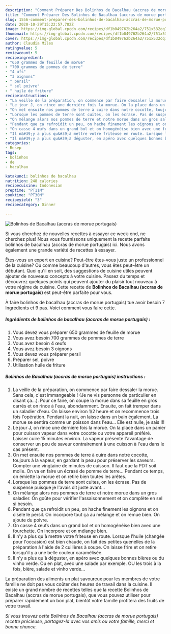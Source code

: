 ```yaml
---
description: "Comment Préparer Des Bolinhos de Bacalhau (accras de morue portugais)"
title: "Comment Préparer Des Bolinhos de Bacalhau (accras de morue portugais)"
slug: 1556-comment-preparer-des-bolinhos-de-bacalhau-accras-de-morue-portugais
date: 2020-10-29T15:22:57.702Z
image: https://img-global.cpcdn.com/recipes/df1b049762b264a2/751x532cq70/bolinhos-de-bacalhau-accras-de-morue-portugais-photo-principale-de-la-recette.jpg
thumbnail: https://img-global.cpcdn.com/recipes/df1b049762b264a2/751x532cq70/bolinhos-de-bacalhau-accras-de-morue-portugais-photo-principale-de-la-recette.jpg
cover: https://img-global.cpcdn.com/recipes/df1b049762b264a2/751x532cq70/bolinhos-de-bacalhau-accras-de-morue-portugais-photo-principale-de-la-recette.jpg
author: Claudia Miles
ratingvalue: 5
reviewcount: 5
recipeingredient:
- "650 grammes de feuille de morue"
- "700 grammes de pommes de terre"
- "4 ufs"
- "3 oignons"
- " persil"
- " sel poivre"
- " huile de friture"
recipeinstructions:
- "La veille de la préparation, on commence par faire dessaler la morue. Sans cela, c&#39;est immangeable ! (Je ne vis personne de particulier en disant ça...). Pour ce faire, on coupe la morue dans sa feuille en gros carrés et on rince à l&#39;eau, abondamment. Ensuite, on fait tremper dans un saladier d&#39;eau. On laisse environ 1/2 heure et on recommence trois fois l&#39;opération. Pendant la nuit, on laisse dans un bain également. La morue se sentira comme un poisson dans l&#39;eau... Elle est nulle, je sais !!!"
- "Le jour J, on rince une dernière fois la morue. On la place dans un panier pour cuisson vapeur dans votre cocotte ou votre appareil préféré. Laisser cuire 15 minutes environ. La vapeur présente l&#39;avantage de conserver un peu de saveur contrairement à une cuisson à l&#39;eau dans le cas présent."
- "On met ensuite nos pommes de terre à cuire dans notre cocotte, toujours à la vapeur, en gardant la peau pour préserver les saveurs. Compter une vingtaine de minutes de cuisson. Il faut que la PDT soit molle. On va en faire un écrasé de pomme de terre... Pendant ce temps, on émiette la morue et on retire bien toutes les arêtes."
- "Lorsque les pommes de terre sont cuites, on les écrase. Pas de suspense puisque je l&#39;avais dit juste avant..."
- "On mélange alors nos pommes de terre et notre morue dans un gros saladier. On goûte pour vérifier l&#39;assaisonnement et on complète en sel si besoin."
- "Pendant que ça refroidit un peu, on hache finement les oignons et on cisèle le persil. On incorpore tout ça au mélange et on remue bien. On ajoute du poivre."
- "On casse 4 œufs dans un grand bol et on homogénéise bien avec une fourchette. On incorpore et on mélange bien."
- "Il n&#39;y a plus qu&#39;à mettre votre friteuse en route. Lorsque l&#39;huile (changée pour l&#39;occasion) est bien chaude, on fait des petites quenelles de la préparation à l&#39;aide de 2 cuillères à soupe. On laisse frire et on retire lorsqu&#39;il y a une belle couleur caramélisée."
- "Il n&#39;y a plus qu&#39;à déguster, en apéro avec quelques bonnes bières ou du vinho verde. Ou en plat, avec une salade par exemple. OU les trois à la fois, bière, salade et vinho verde..."
categories:
- Resep
tags:
- bolinhos
- de
- bacalhau

katakunci: bolinhos de bacalhau 
nutrition: 248 calories
recipecuisine: Indonesian
preptime: "PT11M"
cooktime: "PT30M"
recipeyield: "3"
recipecategory: Dinner

---
```



![Bolinhos de Bacalhau (accras de morue portugais)](https://img-global.cpcdn.com/recipes/df1b049762b264a2/751x532cq70/bolinhos-de-bacalhau-accras-de-morue-portugais-photo-principale-de-la-recette.jpg)

Si vous cherchez de nouvelles recettes à essayer ce week-end, ne cherchez plus! Nous vous fournissons uniquement la recette parfaite bolinhos de bacalhau (accras de morue portugais) ici. Nous avons également une grande variété de recettes à essayer.

Êtes-vous un expert en cuisine? Peut-être êtes-vous juste un professionnel de la cuisine? Ou comme beaucoup d'autres, vous êtes peut-être un débutant. Quoi qu'il en soit, des suggestions de cuisine utiles peuvent ajouter de nouveaux concepts à votre cuisine. Passez du temps et découvrez quelques points qui peuvent ajouter du plaisir tout nouveau à votre régime de cuisine. Cette recette de <strong> Bolinhos de Bacalhau (accras de morue portugais) </strong> est peut-être parfaite pour vous.

<!--inarticleads1-->

À faire bolinhos de bacalhau (accras de morue portugais) tue avoir besoin 7 Ingrédients et 9 pas. Voici comment vous faire cette.

##### Ingrédients de bolinhos de bacalhau (accras de morue portugais) :

1. Vous devez vous préparer 650 grammes de feuille de morue
1. Vous avez besoin 700 grammes de pommes de terre
1. Vous avez besoin 4 œufs
1. Vous avez besoin 3 oignons
1. Vous devez vous préparer  persil
1. Préparer  sel, poivre
1. Utilisation  huile de friture




<!--inarticleads2-->

##### Bolinhos de Bacalhau (accras de morue portugais) instructions :

1. La veille de la préparation, on commence par faire dessaler la morue. Sans cela, c&#39;est immangeable ! (Je ne vis personne de particulier en disant ça...). Pour ce faire, on coupe la morue dans sa feuille en gros carrés et on rince à l&#39;eau, abondamment. Ensuite, on fait tremper dans un saladier d&#39;eau. On laisse environ 1/2 heure et on recommence trois fois l&#39;opération. Pendant la nuit, on laisse dans un bain également. La morue se sentira comme un poisson dans l&#39;eau... Elle est nulle, je sais !!!
1. Le jour J, on rince une dernière fois la morue. On la place dans un panier pour cuisson vapeur dans votre cocotte ou votre appareil préféré. Laisser cuire 15 minutes environ. La vapeur présente l&#39;avantage de conserver un peu de saveur contrairement à une cuisson à l&#39;eau dans le cas présent.
1. On met ensuite nos pommes de terre à cuire dans notre cocotte, toujours à la vapeur, en gardant la peau pour préserver les saveurs. Compter une vingtaine de minutes de cuisson. Il faut que la PDT soit molle. On va en faire un écrasé de pomme de terre... Pendant ce temps, on émiette la morue et on retire bien toutes les arêtes.
1. Lorsque les pommes de terre sont cuites, on les écrase. Pas de suspense puisque je l&#39;avais dit juste avant...
1. On mélange alors nos pommes de terre et notre morue dans un gros saladier. On goûte pour vérifier l&#39;assaisonnement et on complète en sel si besoin.
1. Pendant que ça refroidit un peu, on hache finement les oignons et on cisèle le persil. On incorpore tout ça au mélange et on remue bien. On ajoute du poivre.
1. On casse 4 œufs dans un grand bol et on homogénéise bien avec une fourchette. On incorpore et on mélange bien.
1. Il n&#39;y a plus qu&#39;à mettre votre friteuse en route. Lorsque l&#39;huile (changée pour l&#39;occasion) est bien chaude, on fait des petites quenelles de la préparation à l&#39;aide de 2 cuillères à soupe. On laisse frire et on retire lorsqu&#39;il y a une belle couleur caramélisée.
1. Il n&#39;y a plus qu&#39;à déguster, en apéro avec quelques bonnes bières ou du vinho verde. Ou en plat, avec une salade par exemple. OU les trois à la fois, bière, salade et vinho verde...




<!--inarticleads1-->

<p>
La préparation des aliments un plat savoureux pour les membres de votre famille ne doit pas vous coûter des heures de travail dans la cuisine. Il existe un grand nombre de recettes telles que la recette Bolinhos de Bacalhau (accras de morue portugais), que vous pouvez utiliser pour préparer rapidement un bon plat, bientôt votre famille profitera des fruits de votre travail.
</p>

<p>
<i>Si vous trouvez cette Bolinhos de Bacalhau (accras de morue portugais) recette précieuse, partagez-la avec vos amis ou votre famille, merci et bonne chance.</i>
</p>
